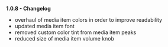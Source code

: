 **1.0.8 - Changelog**
- overhaul of media item colors in order to improve readability
- updated media item font
- removed custom color tint from media item peaks
- reduced size of media item volume knob
